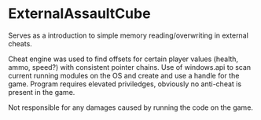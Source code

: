 # ExternalAssaultCube

Serves as a introduction to simple memory reading/overwriting in external cheats. 

Cheat engine was used to find offsets for certain player values (health, ammo, speed?) with consistent pointer chains. Use of windows.api to scan current
running modules on the OS and create and use a handle for the game. Program requires elevated priviledges, obviously no anti-cheat is present in the game. 

Not responsible for any damages caused by running the code on the game.
